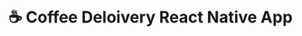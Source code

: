 # ☕️ Coffee Deloivery React Native App

<!-- https://efficient-sloth-d85.notion.site/Desafio-05-Coffee-Delivery-Mobile-16e5dd711fab4c9696854a533d4c4f25 -->

<!-- https://www.figma.com/design/l0qCbnloqhPBzYDW0QCWNA/Coffee-Delivery-%E2%80%A2-Desafio-React-Native-(Community)?m=auto&t=VPC7UYp1qNoiIyn7-6 -->